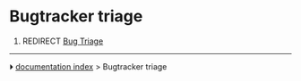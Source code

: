 # Bugtracker triage
1.  REDIRECT [Bug Triage](Bug_Triage.md)



---
⏵ [documentation index](../README.md) > Bugtracker triage
